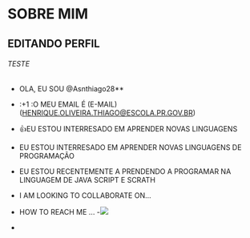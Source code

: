 # SOBRE MIM 

## EDITANDO PERFIL 
###### TESTE

-  OLA, EU SOU @Asnthiago28**
- :+1 :O MEU EMAIL É (E-MAIL)(HENRIQUE.OLIVEIRA.THIAGO@ESCOLA.PR.GOV.BR)
- :+1:EU ESTOU INTERRESADO EM APRENDER NOVAS LINGUAGENS 
- EU ESTOU INTERRESADO EM APRENDER NOVAS LINGUAGENS DE PROGRAMAÇÃO
- EU ESTOU RECENTEMENTE A PRENDENDO A PROGRAMAR NA LINGUAGEM DE JAVA SCRIPT E SCRATH
- I AM LOOKING TO COLLABORATE ON...
- HOW TO REACH ME ...
-![](https://img.shields.io/badge/Scratch-4D97FF?style=for-the-badge&logo=Scratch&logoColor=white)

-
